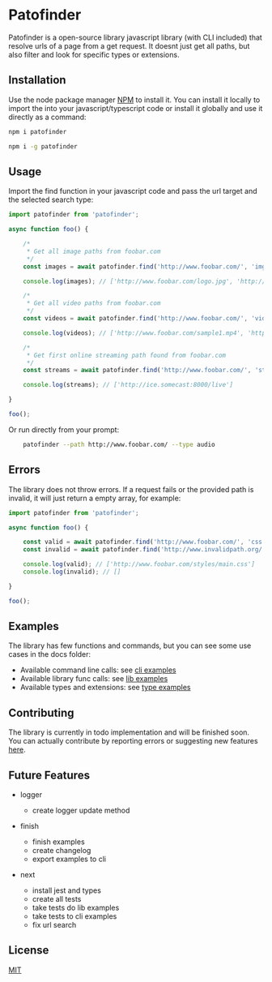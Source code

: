 # Patofinder

Patofinder is a open-source library javascript library (with CLI included) that resolve urls of a page from a get request. It doesnt just get all paths, but also filter and look for specific types or extensions.

## Installation

Use the node package manager [NPM](https://www.npmjs.com/package/patofinder) to install it. You can install it locally to import the  into your javascript/typescript code or install it globally and use it directly as a command:

``` bash
npm i patofinder
```

``` bash
npm i -g patofinder
```

## Usage

Import the find function in your javascript code and pass the url target and the selected search type:

``` javascript
import patofinder from 'patofinder';

async function foo() {

    /*
     * Get all image paths from foobar.com
     */
    const images = await patofinder.find('http://www.foobar.com/', 'img');

    console.log(images); // ['http://www.foobar.com/logo.jpg', 'http://www.foobar.com/sample.png']

    /*
     * Get all video paths from foobar.com
     */
    const videos = await patofinder.find('http://www.foobar.com/', 'video');

    console.log(videos); // ['http://www.foobar.com/sample1.mp4', 'http://www.foobar.com/sample2.wmv']

    /*
     * Get first online streaming path found from foobar.com
     */
    const streams = await patofinder.find('http://www.foobar.com/', 'stream');

    console.log(streams); // ['http://ice.somecast:8000/live']

}

foo();
```

Or run directly from your prompt:

``` bash
    patofinder --path http://www.foobar.com/ --type audio
```

## Errors

The library does not throw errors. If a request fails or the provided path is invalid, it will just return a empty array, for example:

``` javascript
import patofinder from 'patofinder';

async function foo() {

    const valid = await patofinder.find('http://www.foobar.com/', 'css');
    const invalid = await patofinder.find('http://www.invalidpath.org/', 'php');

    console.log(valid); // ['http://www.foobar.com/styles/main.css']
    console.log(invalid); // []

}

foo();
```

## Examples

The library has few functions and commands, but you can see some use cases in the docs folder:

* Available command line calls: see [cli examples](https://github.com/notelho/patofinder/blob/master/docs/example-cli.md)
* Available library func calls: see [lib examples](https://github.com/notelho/patofinder/blob/master/docs/example-lib.md)
* Available types and extensions: see [type examples](https://github.com/notelho/patofinder/blob/master/docs/example-search.md)

## Contributing

The library is currently in todo implementation and will be finished soon. You can actually contribute by reporting errors or suggesting new features [here](https://github.com/notelho/patofinder/issues).

## Future Features

* logger
    - create logger update method

* finish
    - finish examples
    - create changelog
    - export examples to cli

* next
    - install jest and types
    - create all tests
    - take tests do lib examples
    - take tests to cli examples
    - fix url search

## License

[MIT](https://github.com/notelho/patofinder/blob/master/LICENSE)
